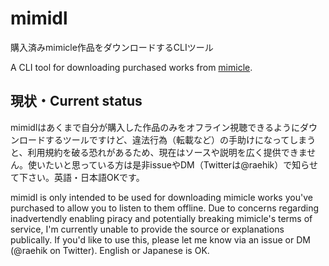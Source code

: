 # mimidl
購入済みmimicle作品をダウンロードするCLIツール

A CLI tool for downloading purchased works from [mimicle](https://mimicle.com/).

## 現状・Current status
mimidlはあくまで自分が購入した作品のみをオフライン視聴できるようにダウンロードするツールですけど、違法行為（転載など）の手助けになってしまうと、利用規約を破る恐れがあるため、現在はソースや説明を広く提供できません。使いたいと思っている方は是非issueやDM（Twitterは@raehik）で知らせて下さい。英語・日本語OKです。

mimidl is only intended to be used for downloading mimicle works you've
purchased to allow you to listen to them offline. Due to concerns regarding
inadvertendly enabling piracy and potentially breaking mimicle's terms of
service, I'm currently unable to provide the source or explanations publically.
If you'd like to use this, please let me know via an issue or DM (@raehik on
Twitter). English or Japanese is OK.
